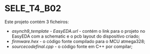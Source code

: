 # SELE_T4_B02

Este projeto contém 3 ficheiros: 
* *asynch9_template - EasyEDA.url* - contém o link para o projeto no EasyEDA com a schematic e o pcb layout do dispositivo criado;
* *firmware.hex* - o código fonte compilado para o MCU atmega328;
* *sourcecodefinal.cpp* - o código fonte em C++ por compilar;
